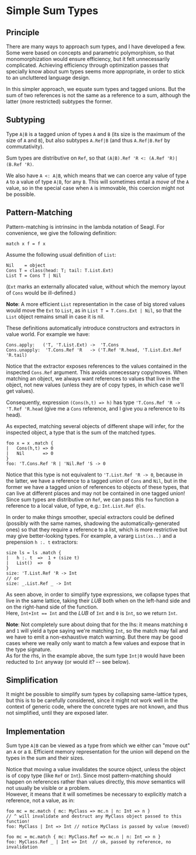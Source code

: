 # Simple Sum Types

## Principle

There are many ways to approach sum types, and I have developed a few. Some were based on concepts and parametric polymorphism, so that monomorphization would ensure efficiency, but it felt unnecessarily complicated. Achieving efficiency through optimization passes that specially know about sum types seems more appropriate, in order to stick to an uncluttered language design.

In this simpler approach, we equate sum types and tagged unions. But the sum of two references is not the same as a reference to a sum, although the latter (more restricted) subtypes the former.


## Subtyping

Type `A|B` is a tagged union of types `A` and `B` (its size is the maximum of the size of `A` and `B`), but also subtypes `A.Ref|B` (and thus `A.Ref|B.Ref` by commutativity).

Sum types are distributive on `Ref`, so that `(A|B).Ref 'R <: (A.Ref 'R)|(B.Ref 'R)`.

We also have `A <: A|B`, which means that we can coerce any value of type `A` to a value of type `A|B`, for any `B`. This will sometimes entail a *move* of the `A` value, so in the special case when `A` is immovable, this coercion might not be possible.


## Pattern-Matching

Pattern-matching is intrinsinc in the lambda notation of Seagl. For convenience, we give the following definition:
```
match x f = f x
```

Assume the following usual definition of `List`:
```
Nil    = object
Cons T = class(head: T; tail: T.List.Ext)
List T = Cons T | Nil
```
(`Ext` marks an externally allocated value, without which the memory layout of `Cons` would be ill-defined.)

**Note**: A more efficient `List` representation in the case of big stored values would move the `Ext` to `List`, as in `List T = T.Cons.Ext | Nil`, so that the `List` object remains small in case it is nil.

These definitions automatically introduce constructors and extractors in value world. For example we have:
```
Cons.apply:   ('T, 'T.List.Ext) ->  'T.Cons
Cons.unapply:  'T.Cons.Ref 'R   -> ('T.Ref 'R.head, 'T.List.Ext.Ref 'R.tail)
```
Notice that the extractor exposes references to the values contained in the inspected `Cons.Ref` argument. This avoids unnecessary copy/moves. When matching an object, we always want references to values that live in the object, not new values (unless they are of copy types, in which case we'll get values).

Consequently, expression `(Cons(h,t) => h)` has type `'T.Cons.Ref 'R -> 'T.Ref 'R.head` (give me a `Cons` reference, and I give you a reference to its head).

As expected, matching several objects of different shape will infer, for the inspected object, a type that is the sum of the matched types.
```
foo x = x .match {
|	Cons(h,t) => 0
|	Nil       => 0
}
foo: 'T.Cons.Ref 'R | 'Nil.Ref 'S -> 0
```

Notice that this type is not equivalent to `'T.List.Ref 'R -> 0`, because in the latter, we have a reference to a tagged union of `Cons` and `Nil`, but in the former we have a tagged union of references to objects of these types, that can live at different places and may not be contained in one tagged union!  
Since sum types are distributive on `Ref`, we can pass this `foo` function a reference to a local value, of type, e.g.: `Int.List.Ref @ls`.

In order to make things smoother, special extractors could be defined (possibly with the same names, shadowing the automatically-generated ones) so that they require a reference to a list, which is more restrictive but may give better-looking types. For example, a vararg `List(xs..)` and a prepension `h :. t` extractors:

```
size ls = ls .match {
|	h :. t  =>  1 + (size t)
|	List()  =>  0
}
size: 'T.List.Ref 'R -> Int
// or
size: _.List.Ref _ -> Int
```

As seen above, in order to simplify type expressions, we collapse types that live in the same lattice, taking their *LUB* both when on the left-hand side and on the right-hand side of the function.  
Here, `Int+Int == Int` and the *LUB* of `Int` and `0` is `Int`, so we return `Int`.

**Note**:  Not completely sure about doing that for the lhs: it means matching `0` and `1` will yield a type saying we're matching `Int`, so the match may fail and we have to emit a non-exhaustive match warning. But there may be good cases where we really only want to match a few values and expose that in the type signature.  
As for the rhs, in the example above, the sum type `Int|0` would have been reducted to `Int` anyway (or would it? -- see below).


## Simplification

It might be possible to simplify sum types by collapsing same-lattice types, but this is to be carefully considered, since it might not work well in the context of generic code, where the concrete types are not known, and thus not simplified, until they are exposed later.


## Implementation

Sum type `A|B` can be viewed as a type from which we either can "move out" an `A` or a `B`. Efficient memory representation for the union will depend on the types in the sum and their sizes.

Notice that moving a value invalidates the source object, unless the object is of copy type (like `Ref` or `Int`). Since most pattern-matching should happen on references rather than values directly, this *move* semantics will not usually be visible or a problem.  
However, it means that it will sometimes be necessary to explicitly match a reference, not a value, as in:
```
foo mc = mc.match { mc: MyClass => mc.n | n: Int => n }
// ^ will invalidate and destruct any MyClass object passed to this function!
foo: MyClass | Int => Int // notice MyClass is passed by value (moved)

foo mc = mc.match { mc: MyClass.Ref => mc.n | n: Int => n }
foo: MyClass.Ref _ | Int => Int  // ok, passed by reference, no invalidation
```


